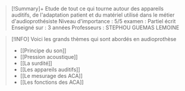 >[!Summary]+
>Etude de tout ce qui tourne autour des appareils auditifs, de l'adaptation patient et du matériel utilisé dans le métier d'audioprothésiste
>Niveau d'importance : 5/5
>examen : Partiel écrit
>Enseigné sur : 3 années
>Professeurs : STEPHOU GUEMAS LEMOINE

>[!INFO]
>Voici les grands thèmes qui sont abordés en audioprothèse
>
>- [[Principe du son]]
>- [[Pression acoustique]]
>- [[La surdité]]
>- [[Les appareils auditifs]]
>- [[Le mesurage des ACA]]
>- [[Les fonctions des ACA]]

